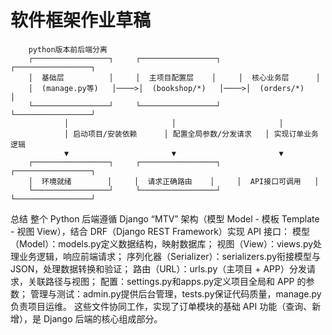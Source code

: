 # 软件框架作业草稿
        python版本前后端分离
        ┌─────────────────┐     ┌─────────────────┐     ┌─────────────────┐  
        │  基础层          │     │  主项目配置层    │     │  核心业务层      │  
        │  (manage.py等)   │────>│  (bookshop/*)   │────>│  (orders/*)      │  
        └─────────────────┘     └─────────────────┘     └─────────────────┘  
                │                       │                       │  
                │ 启动项目/安装依赖      │ 配置全局参数/分发请求   │ 实现订单业务逻辑  
                ▼                       ▼                       ▼  
        ┌─────────────────┐     ┌─────────────────┐     ┌─────────────────┐  
        │  环境就绪        │     │  请求正确路由    │     │  API接口可调用   │  
        └─────────────────┘     └─────────────────┘     └─────────────────┘  
        

总结
整个 Python 后端遵循 Django “MTV” 架构（模型 Model - 模板 Template - 视图 View），结合 DRF（Django REST Framework）实现 API 接口：
模型（Model）：models.py定义数据结构，映射数据库；
视图（View）：views.py处理业务逻辑，响应前端请求；
序列化器（Serializer）：serializers.py衔接模型与 JSON，处理数据转换和验证；
路由（URL）：urls.py（主项目 + APP）分发请求，关联路径与视图；
配置：settings.py和apps.py定义项目全局和 APP 的参数；
管理与测试：admin.py提供后台管理，tests.py保证代码质量，manage.py负责项目运维。
这些文件协同工作，实现了订单模块的基础 API 功能（查询、新增），是 Django 后端的核心组成部分。
